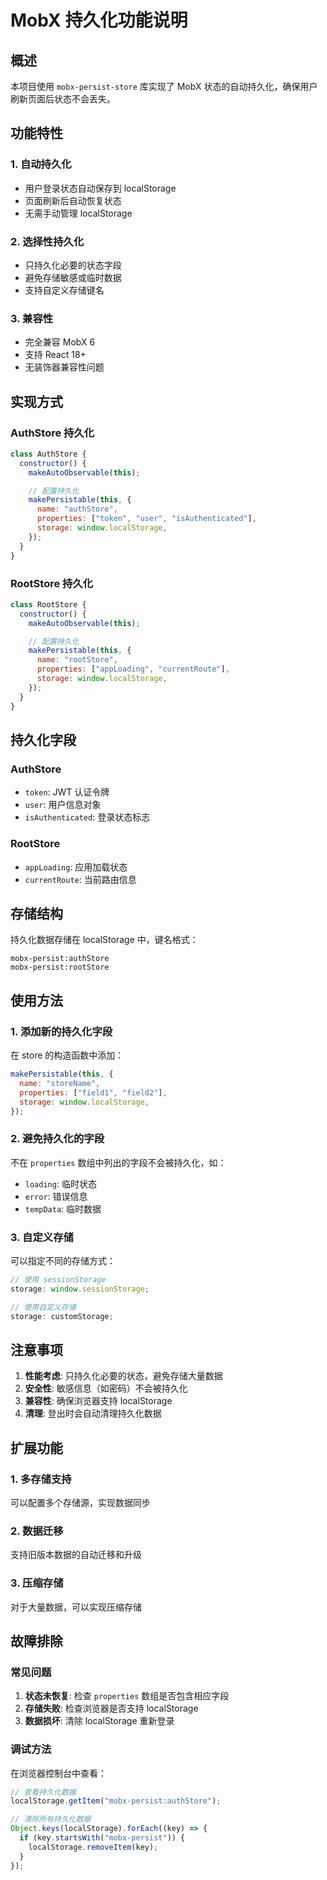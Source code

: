 # MobX 持久化功能说明

## 概述

本项目使用 `mobx-persist-store` 库实现了 MobX 状态的自动持久化，确保用户刷新页面后状态不会丢失。

## 功能特性

### 1. 自动持久化

- 用户登录状态自动保存到 localStorage
- 页面刷新后自动恢复状态
- 无需手动管理 localStorage

### 2. 选择性持久化

- 只持久化必要的状态字段
- 避免存储敏感或临时数据
- 支持自定义存储键名

### 3. 兼容性

- 完全兼容 MobX 6
- 支持 React 18+
- 无装饰器兼容性问题

## 实现方式

### AuthStore 持久化

```jsx
class AuthStore {
  constructor() {
    makeAutoObservable(this);

    // 配置持久化
    makePersistable(this, {
      name: "authStore",
      properties: ["token", "user", "isAuthenticated"],
      storage: window.localStorage,
    });
  }
}
```

### RootStore 持久化

```jsx
class RootStore {
  constructor() {
    makeAutoObservable(this);

    // 配置持久化
    makePersistable(this, {
      name: "rootStore",
      properties: ["appLoading", "currentRoute"],
      storage: window.localStorage,
    });
  }
}
```

## 持久化字段

### AuthStore

- `token`: JWT 认证令牌
- `user`: 用户信息对象
- `isAuthenticated`: 登录状态标志

### RootStore

- `appLoading`: 应用加载状态
- `currentRoute`: 当前路由信息

## 存储结构

持久化数据存储在 localStorage 中，键名格式：

```
mobx-persist:authStore
mobx-persist:rootStore
```

## 使用方法

### 1. 添加新的持久化字段

在 store 的构造函数中添加：

```jsx
makePersistable(this, {
  name: "storeName",
  properties: ["field1", "field2"],
  storage: window.localStorage,
});
```

### 2. 避免持久化的字段

不在 `properties` 数组中列出的字段不会被持久化，如：

- `loading`: 临时状态
- `error`: 错误信息
- `tempData`: 临时数据

### 3. 自定义存储

可以指定不同的存储方式：

```jsx
// 使用 sessionStorage
storage: window.sessionStorage;

// 使用自定义存储
storage: customStorage;
```

## 注意事项

1. **性能考虑**: 只持久化必要的状态，避免存储大量数据
2. **安全性**: 敏感信息（如密码）不会被持久化
3. **兼容性**: 确保浏览器支持 localStorage
4. **清理**: 登出时会自动清理持久化数据

## 扩展功能

### 1. 多存储支持

可以配置多个存储源，实现数据同步

### 2. 数据迁移

支持旧版本数据的自动迁移和升级

### 3. 压缩存储

对于大量数据，可以实现压缩存储

## 故障排除

### 常见问题

1. **状态未恢复**: 检查 `properties` 数组是否包含相应字段
2. **存储失败**: 检查浏览器是否支持 localStorage
3. **数据损坏**: 清除 localStorage 重新登录

### 调试方法

在浏览器控制台中查看：

```jsx
// 查看持久化数据
localStorage.getItem("mobx-persist:authStore");

// 清除所有持久化数据
Object.keys(localStorage).forEach((key) => {
  if (key.startsWith("mobx-persist")) {
    localStorage.removeItem(key);
  }
});
```
